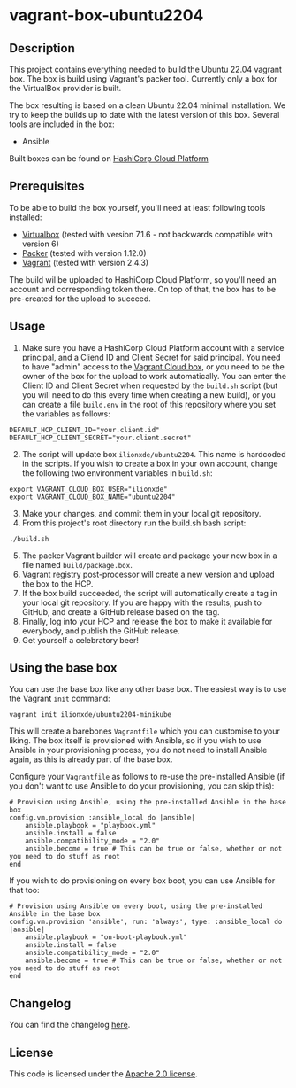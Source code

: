 # vagrant-box-ubuntu2204
## Description
This project contains everything needed to build the Ubuntu 22.04 vagrant box. The box is build using Vagrant's packer tool. Currently only a box for the VirtualBox provider is built.

The box resulting is based on a clean Ubuntu 22.04 minimal installation. We try to keep the builds up to date with the latest version of this box. Several tools are included in the box:
* Ansible

Built boxes can be found on [HashiCorp Cloud Platform](https://portal.cloud.hashicorp.com/vagrant/discover/ilionxde/ubuntu2204)

## Prerequisites
To be able to build the box yourself, you'll need at least following tools installed:

* [Virtualbox](https://www.virtualbox.org/) (tested with version 7.1.6 - not backwards compatible with version 6)
* [Packer](https://www.packer.io/) (tested with version 1.12.0)
* [Vagrant](https://www.vagrantup.com/) (tested with version 2.4.3)

The build wil be uploaded to HashiCorp Cloud Platform, so you'll need an account and corresponding token there. On top of that, the box has to be pre-created for the upload to succeed.

## Usage
1. Make sure you have a HashiCorp Cloud Platform account with a service principal, and a Cliend ID and Client Secret for said principal. You need to have "admin" access to the [Vagrant Cloud box](https://portal.cloud.hashicorp.com/vagrant/discover/ilionxde/ubuntu2204), or you need to be the owner of the box for the upload to work automatically. You can enter the Client ID and Client Secret when requested by the `build.sh` script (but you will need to do this every time when creating a new build), or you can create a file `build.env` in the root of this repository where you set the variables as follows:

```
DEFAULT_HCP_CLIENT_ID="your.client.id"
DEFAULT_HCP_CLIENT_SECRET="your.client.secret"
```

2. The script will update box `ilionxde/ubuntu2204`. This name is hardcoded in the scripts. If you wish to create a box in your own account, change the following two environment variables in `build.sh`:

```
export VAGRANT_CLOUD_BOX_USER="ilionxde"
export VAGRANT_CLOUD_BOX_NAME="ubuntu2204"
```

3. Make your changes, and commit them in your local git repository.
4. From this project's root directory run the build.sh bash script:
```
./build.sh
```
5. The packer Vagrant builder will create and package your new box in a file named `build/package.box`.
6. Vagrant registry post-processor will create a new version and upload the box to the HCP.
7. If the box build succeeded, the script will automatically create a tag in your local git repository. If you are happy with the results, push to GitHub, and create a GitHub release based on the tag.
8. Finally, log into your HCP and release the box to make it available for everybody, and publish the GitHub release.
9. Get yourself a celebratory beer!

## Using the base box
You can use the base box like any other base box. The easiest way is to use the Vagrant `init` command:

```
vagrant init ilionxde/ubuntu2204-minikube
```

This will create a barebones `Vagrantfile` which you can customise to your liking. The box itself is provisioned with Ansible, so if you wish to use Ansible in your provisioning process, you do not need to install Ansible again, as this is already part of the base box.

Configure your `Vagrantfile` as follows to re-use the pre-installed Ansible (if you don't want to use Ansible to do your provisioning, you can skip this):

```
# Provision using Ansible, using the pre-installed Ansible in the base box
config.vm.provision :ansible_local do |ansible|
    ansible.playbook = "playbook.yml"
    ansible.install = false
    ansible.compatibility_mode = "2.0"
    ansible.become = true # This can be true or false, whether or not you need to do stuff as root
end
```

If you wish to do provisioning on every box boot, you can use Ansible for that too:

```
# Provision using Ansible on every boot, using the pre-installed Ansible in the base box
config.vm.provision 'ansible', run: 'always', type: :ansible_local do |ansible|
    ansible.playbook = "on-boot-playbook.yml"
    ansible.install = false
    ansible.compatibility_mode = "2.0"
    ansible.become = true # This can be true or false, whether or not you need to do stuff as root
end
```

## Changelog
You can find the changelog [here](CHANGELOG.md).

## License
This code is licensed under the [Apache 2.0 license](LICENSE).